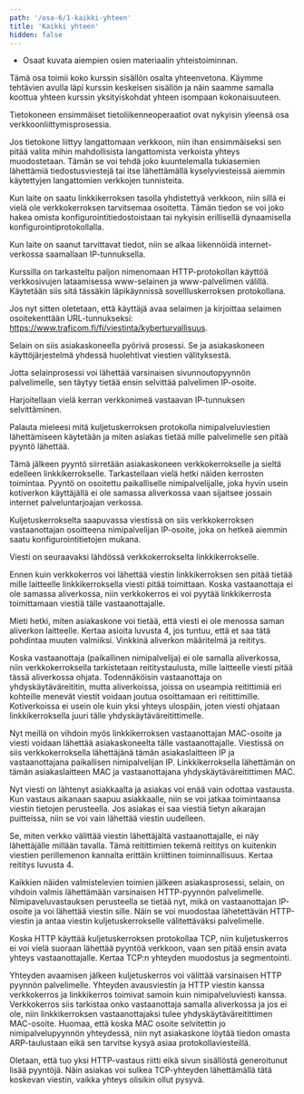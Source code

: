 ```yaml
---
path: '/osa-6/1-kaikki-yhteen'
title: 'Kaikki yhteen'
hidden: false
---
```


<text-box variant='learningObjectives' name='Oppimistavoitteet'>

- Osaat kuvata aiempien osien materiaalin yhteistoiminnan.

</text-box>

Tämä osa toimii koko kurssin sisällön osalta yhteenvetona. Käymme tehtävien avulla läpi kurssin keskeisen sisällön ja näin saamme samalla koottua yhteen kurssin yksityiskohdat yhteen isompaan kokonaisuuteen.



Tietokoneen ensimmäiset tietoliikenneoperaatiot ovat nykyisin yleensä osa verkkoonliittymisprosessia.

Jos tietokone liittyy langattomaan verkkoon, niin ihan ensimmäiseksi sen pitää valita mihin mahdollisista langattomista verkoista yhteys muodostetaan. Tämän se voi tehdä joko kuuntelemalla tukiasemien lähettämiä tiedostusviestejä tai itse lähettämällä kyselyviesteissä aiemmin käytettyjen langattomien verkkojen tunnisteita.

Kun laite on saatu linkkikerroksen tasolla yhdistettyä verkkoon, niin sillä ei vielä ole verkkokerroksen tarvitsemaa osoitetta. Tämän tiedon se voi joko hakea omista konfigurointitiedostoistaan tai nykyisin erillisellä dynaamisella konfigurointiprotokollalla.

<quiz id='e83d971b-2a8d-5a32-b202-f0380377a717'></quiz>


Kun laite on saanut tarvittavat tiedot, niin se alkaa liikennöidä internet-verkossa saamallaan IP-tunnuksella.

Kurssilla on tarkasteltu paljon nimenomaan HTTP-protokollan käyttöä verkkosivujen lataamisessa www-selainen ja www-palvelimen välillä. Käytetään siis sitä tässäkin läpikäynnissä sovellluskerroksen protokollana.

Jos nyt sitten oletetaan, että käyttäjä avaa selaimen ja kirjoittaa selaimen osoitekenttään URL-tunnukseksi: https://www.traficom.fi/fi/viestinta/kyberturvallisuus.

<quiz id='8abb38d4-bcee-4cfe-bd71-b99bcfb34367'></quiz>

Selain on siis asiakaskoneella pyörivä prosessi. Se ja asiakaskoneen käyttöjärjestelmä yhdessä huolehtivat viestien välityksestä.

Jotta selainprosessi  voi lähettää varsinaisen sivunnoutopyynnön palvelimelle, sen täytyy tietää ensin selvittää palvelimen IP-osoite.

<quiz id='7ccdd7dd-8d0d-45ab-b920-c5e607ce600b'></quiz>

Harjoitellaan vielä kerran verkkonimeä vastaavan IP-tunnuksen selvittäminen.

<quiz id='0885f003-bcfb-52d4-b16e-60ee73afa746'></quiz>

Palauta mieleesi mitä kuljetuskerroksen protokolla nimipalveluviestien lähettämiseen käytetään ja miten asiakas tietää mille palvelimelle sen pitää pyyntö lähettää.

Tämä jälkeen pyyntö siirretään asiakaskoneen verkkokerrokselle ja sieltä edelleen linkkikerrokselle. Tarkastellaan vielä hetki näiden kerrosten toimintaa. Pyyntö on osoitettu paikalliselle nimipalvelijalle, joka hyvin usein kotiverkon käyttäjällä ei ole samassa aliverkossa vaan sijaitsee jossain internet palveluntarjoajan verkossa. 

Kuljetuskerrokselta saapuvassa viestissä on siis verkkokerroksen vastaanottajan osoitteena nimipalvelijan IP-osoite, joka on hetkeä aiemmin saatu konfigurointitietojen mukana. 

Viesti on seuraavaksi lähdössä verkkokerrokselta linkkikerrokselle.
<quiz id='4386612f-cf77-5d64-9027-18d706f063bd'></quiz>

Ennen kuin verkkokerros voi lähettää viestin linkkikerroksen sen pitää tietää  mille laitteelle linkkikerroksella viesti pitää toimittaan. Koska vastaanottaja ei ole samassa aliverkossa, niin verkkokerros ei voi pyytää linkkikerrosta toimittamaan viestiä tälle vastaanottajalle.

Mieti hetki, miten asiakaskone voi tietää, että viesti ei ole menossa saman aliverkon laitteelle. Kertaa asioita luvusta 4, jos tuntuu, että et saa tätä pohdintaa muuten valmiiksi. Vinkkinä aliverkon määritelmä ja reititys.

Koska vastaanottaja (paikallinen nimipalvelija) ei ole samalla aliverkossa, niin verkkokerroksella tarkistetaan reititystaulusta, mille laitteelle viesti pitää tässä aliverkossa ohjata. Todennäköisin vastaanottaja on yhdyskäytäväreititin, mutta aliverkoissa, joissa on useampia reitittimiä eri kohteille menevät viestit voidaan joutua osoittamaan eri reitittimille. Kotiverkoissa ei usein ole kuin yksi yhteys ulospäin, joten viesti ohjataan linkkikerroksella juuri tälle yhdyskäytäväreitittimelle.

<quiz id='d56bfa81-983d-409d-be80-ea23fb254bb7'></quiz>

Nyt meillä on vihdoin myös linkkikerroksen vastaanottajan MAC-osoite ja viesti voidaan lähettää asiakaskoneelta tälle vastaanottajalle. Viestissä on siis verkkokerroksella lähettäjänä tämän asiakaslaitteen IP ja vastaanottajana paikallisen nimipalvelijan IP. Linkkikerroksella lähettämän on tämän asiakaslaitteen MAC ja vastaanottajana yhdyskäytäväreitittimen MAC.

Nyt viesti on lähtenyt asiakkaalta ja asiakas voi enää vain odottaa vastausta. Kun vastaus aikanaan saapuu asiakkaalle, niin se voi jatkaa toimintaansa viestin tietojen perusteella. Jos asiakas ei saa viestiä tietyn aikarajan puitteissa, niin se voi vain lähettää viestin uudelleen.

Se, miten verkko välittää viestin lähettäjältä vastaanottajalle, ei näy lähettäjälle millään tavalla. Tämä reitittimien tekemä reititys on kuitenkin viestien perillemenon kannalta erittäin kriittinen toiminnallisuus. Kertaa reititys luvusta 4.


Kaikkien näiden valmistelevien toimien jälkeen asiakasprosessi, selain, on vihdoin valmis lähettämään varsinaisen HTTP-pyynnön palvelimelle. Nimipaveluvastauksen perusteella se tietää nyt, mikä on vastaanottajan IP-osoite ja voi lähettää viestin sille. Näin se voi muodostaa lähetettävän HTTP-viestin ja antaa viestin kuljetuskerrokselle välitettäväksi palvelimelle.

Koska HTTP käyttää kuljetuskerroksen protokollaa TCP, niin kuljetuskerros ei voi vielä suoraan lähettää pyyntöä verkkoon, vaan sen pitää ensin avata yhteys vastaanottajalle. Kertaa TCP:n yhteyden muodostus ja segmentointi.

Yhteyden avaamisen jälkeen kuljetuskerros voi välittää varsinaisen HTTP pyynnön palvelimelle. Yhteyden avausviestin ja HTTP viestin kanssa verkkokerros ja linkkikerros toimivat samoin kuin nimipalveluviesti kanssa. Verkkokerros siis tarkistaa onko vastaanottaja samalla aliverkossa ja jos ei ole, niin linkkikerroksen vastaanottajaksi tulee yhdyskäytäväreitittimen MAC-osoite. Huomaa, että koska MAC osoite selvitettin jo nimipalvelupyynnön yhteydessä, niin nyt asiakaskone löytää tiedon omasta ARP-taulustaan eikä sen tarvitse kysyä asiaa protokollaviesteillä.

Oletaan, että tuo yksi HTTP-vastaus riitti eikä sivun sisällöstä generoitunut lisää pyyntöjä. Näin asiakas voi sulkea TCP-yhteyden lähettämällä tätä koskevan viestin, vaikka yhteys olisikin ollut pysyvä.




<quiz id='c0b65ff3-97b3-4d7d-ba3a-be4e257647fe'></quiz>


